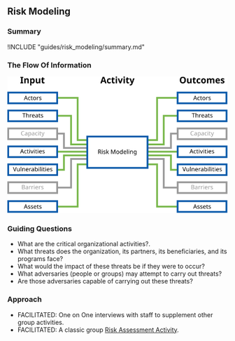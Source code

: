 ## Risk Modeling

### Summary

!INCLUDE "guides/risk_modeling/summary.md"

### The Flow Of Information

![Risk Modeling Information Flow](../../content/images/info_flows/risk_modeling.svg)

### Guiding Questions

* What are the critical organizational activities?.
* What threats does the organization, its partners, its beneficiaries, and its programs face?
* What would the impact of these threats be if they were to occur?
* What adversaries (people or groups) may attempt to carry out threats?
* Are those adversaries capable of carrying out these threats?

### Approach

* FACILITATED: One on One interviews with staff to supplement other group activities.
* FACILITATED: A classic group [Risk Assessment Activity](http://frontlinedefenders.org/files/workbook_eng.pdf#page=9).
